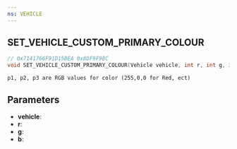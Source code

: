 ```yaml
---
ns: VEHICLE
---
```

## SET_VEHICLE_CUSTOM_PRIMARY_COLOUR

```c
// 0x7141766F91D15BEA 0x8DF9F9BC
void SET_VEHICLE_CUSTOM_PRIMARY_COLOUR(Vehicle vehicle, int r, int g, int b);
```

```
p1, p2, p3 are RGB values for color (255,0,0 for Red, ect)  
```

## Parameters
* **vehicle**: 
* **r**: 
* **g**: 
* **b**: 

